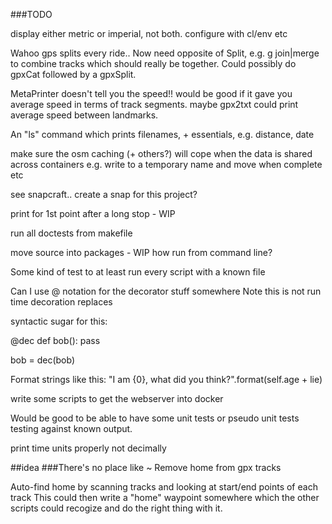 
###TODO

display either metric or imperial, not both. configure with cl/env etc

Wahoo gps splits every ride.. Now need opposite of Split, e.g. g
join|merge to combine tracks which should really be together.
Could possibly do gpxCat followed by a gpxSplit.

MetaPrinter doesn't tell you the speed!!
	would be good if it gave you average speed in terms
	of track segments. 
	maybe gpx2txt could print average speed between landmarks.


An "ls" command which prints filenames, + essentials, e.g. distance, date

make sure the osm caching (+ others?) will cope when the data is shared across containers
e.g. write to a temporary name and move when complete etc

see snapcraft.. create a snap for this project?


print for 1st point after a long stop - WIP


run all doctests from makefile

move source into packages - WIP
how run from command line?

Some kind of test to at least run every script with a known file


Can I use @ notation for the decorator stuff somewhere
Note this is not run time decoration
replaces 

syntactic sugar for this:

@dec
def bob():
    pass

bob = dec(bob)



Format strings like this: "I am {0}, what did you think?".format(self.age + lie)

write some scripts to get the webserver into docker

Would be good to be able to have some unit tests or pseudo unit tests
testing against known output.


print time units properly not decimally

##idea
###There's no place like ~
Remove home from gpx tracks

Auto-find home by scanning tracks and looking at start/end points of each track
This could then write a "home" waypoint somewhere which the other scripts could
recogize and do the right thing with it.
